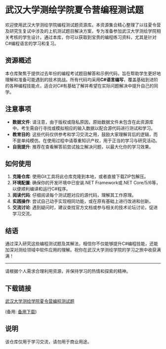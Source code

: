 # 武汉大学测绘学院夏令营编程测试题

欢迎使用武汉大学测绘学院编程测试题资源库。本资源集合精心整理了以往夏令营及研究生复试中涉及的上机测试题目解决方案，专为准备参加武汉大学测绘学院相关考核的学生设计。通过本库，你可以获取到宝贵的编程练习资料，尤其是针对C#编程语言的学习和复习。

## 资源概述

本仓库聚焦于提供过去年份的编程考试题目解答和示例代码，旨在帮助学生更好地理解和准备可能遇到的技术挑战。所有代码均采用**C#语言编写**，覆盖基础到进阶的各种编程技能点，适合对C#有基础了解并希望在实际问题解决中提升自己的同学。

## 注意事项

- **数据文件**: 请注意，由于版权或隐私原因，原始数据文件未包含在此资源库中。考生需自行寻找或模拟相应的输入数据以配合源代码进行测试和学习。
- **教育目的**: 这些代码仅供参考和学习交流之用，鼓励大家理解背后的逻辑，而不是单纯模仿。在使用过程中请尊重知识产权，用于正当的学习与研究活动。
- **自我提升**: 推荐在查看解答前尝试独立解决问题，以最大化你的学习效果。

## 如何使用

1. **克隆仓库**: 使用Git工具将此仓库克隆到本地，或者直接下载ZIP包解压。
2. **环境配置**: 确保你的开发环境中已安装.NET Framework或.NET Core/5/6等，以便顺利编译和运行C#程序。
3. **阅读代码**: 仔细阅读每个测试题对应的源代码，理解其工作原理。
4. **实践操作**: 尝试自己动手实现相同功能，或在原有基础上进行改进和创新。
5. **交流讨论**: 遇到疑问时，建议查找官方文档或参与相关的技术论坛讨论，促进学习交流。

## 结语

通过深入研究这些编程测试题及其解法，相信你不仅能够提升C#编程技能，还能加深对测绘领域中软件应用的理解。祝你在武汉大学测绘学院的学习之旅中收获满满！

---

请根据个人需求合理利用资源，并保持学习的热情和探索的精神。

## 下载链接
[武汉大学测绘学院夏令营编程测试题](https://pan.quark.cn/s/2df1c6187c4a) 

(备用: [备用下载](https://pan.baidu.com/s/1Au_m5qBGw248HAAKMb3rQQ?pwd=1234))

## 说明

该仓库仅用于学习交流，请勿用于商业用途。
